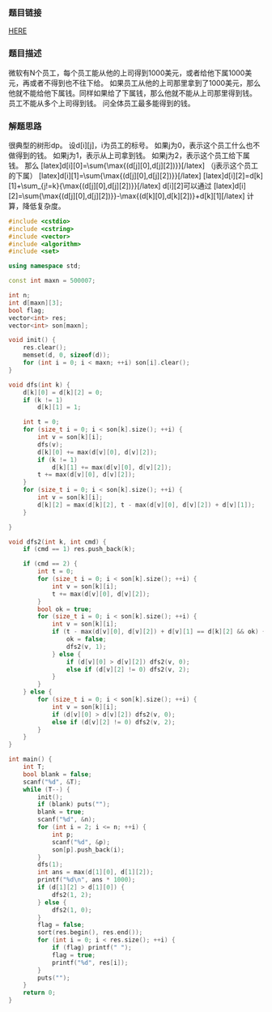 ### 题目链接
<a href="http://acm.zju.edu.cn/onlinejudge/showProblem.do?problemCode=2315">HERE</a>

### 题目描述
微软有N个员工，每个员工能从他的上司得到1000美元，或者给他下属1000美元，再或者不得到也不往下给。
如果员工从他的上司那里拿到了1000美元，那么他就不能给他下属钱。同样如果给了下属钱，那么他就不能从上司那里得到钱。
员工不能从多个上司得到钱。
问全体员工最多能得到的钱。

### 解题思路
很典型的树形dp。
设d[i][j]，i为员工的标号。
如果j为0，表示这个员工什么也不做得到的钱。
如果j为1，表示从上司拿到钱。
如果j为2，表示这个员工给下属钱。
那么 
[latex]d[i][0]=\sum{\max{(d[j][0],d[j][2])}}[/latex] （j表示这个员工的下属）
[latex]d[i][1]=\sum{\max{(d[j][0],d[j][2])}}[/latex]
[latex]d[i][2]=d[k][1]+\sum_{j!=k}{\max{(d[j][0],d[j][2])}}[/latex]
d[i][2]可以通过 [latex]d[i][2]=\sum{\max{(d[j][0],d[j][2])}}-\max{(d[k][0],d[k][2])}+d[k][1][/latex] 计算，降低复杂度。

``` cpp
#include <cstdio>
#include <cstring>
#include <vector>
#include <algorithm>
#include <set>

using namespace std;

const int maxn = 500007;

int n;
int d[maxn][3];
bool flag;
vector<int> res;
vector<int> son[maxn];

void init() {
    res.clear();
    memset(d, 0, sizeof(d));
    for (int i = 0; i < maxn; ++i) son[i].clear();
}

void dfs(int k) {
    d[k][0] = d[k][2] = 0;
    if (k != 1)
        d[k][1] = 1;

    int t = 0;
    for (size_t i = 0; i < son[k].size(); ++i) {
        int v = son[k][i];
        dfs(v);
        d[k][0] += max(d[v][0], d[v][2]);
        if (k != 1)
            d[k][1] += max(d[v][0], d[v][2]);
        t += max(d[v][0], d[v][2]);
    }
    for (size_t i = 0; i < son[k].size(); ++i) {
        int v = son[k][i];
        d[k][2] = max(d[k][2], t - max(d[v][0], d[v][2]) + d[v][1]);
    }

}

void dfs2(int k, int cmd) {
    if (cmd == 1) res.push_back(k);

    if (cmd == 2) {
        int t = 0;
        for (size_t i = 0; i < son[k].size(); ++i) {
            int v = son[k][i];
            t += max(d[v][0], d[v][2]);
        }
        bool ok = true;
        for (size_t i = 0; i < son[k].size(); ++i) {
            int v = son[k][i];
            if (t - max(d[v][0], d[v][2]) + d[v][1] == d[k][2] && ok) {
                ok = false;
                dfs2(v, 1);
            } else {
                if (d[v][0] > d[v][2]) dfs2(v, 0);
                else if (d[v][2] != 0) dfs2(v, 2);
            }
        }
    } else {
        for (size_t i = 0; i < son[k].size(); ++i) {
            int v = son[k][i];
            if (d[v][0] > d[v][2]) dfs2(v, 0);
            else if (d[v][2] != 0) dfs2(v, 2);
        }
    }
}

int main() {
    int T;
    bool blank = false;
    scanf("%d", &T);
    while (T--) {
        init();
        if (blank) puts("");
        blank = true;
        scanf("%d", &n);
        for (int i = 2; i <= n; ++i) {
            int p;
            scanf("%d", &p);
            son[p].push_back(i);
        }
        dfs(1);
        int ans = max(d[1][0], d[1][2]);
        printf("%d\n", ans * 1000);
        if (d[1][2] > d[1][0]) {
            dfs2(1, 2);
        } else {
            dfs2(1, 0);
        }
        flag = false;
        sort(res.begin(), res.end());
        for (int i = 0; i < res.size(); ++i) {
            if (flag) printf(" ");
            flag = true;
            printf("%d", res[i]);
        }
        puts("");
    }
    return 0;
}
```
